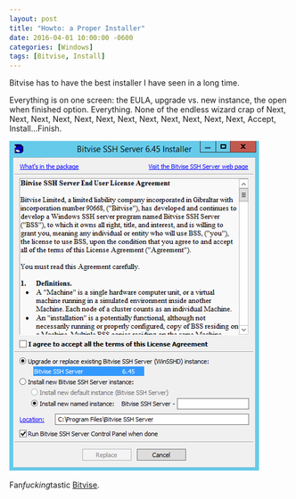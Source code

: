 ```yaml
---
layout: post
title: "Howto: a Proper Installer"
date: 2016-04-01 10:00:00 -0600
categories: [Windows]
tags: [Bitvise, Install]
---
```


Bitvise has to have the best installer I have seen in a long time.

Everything is on one screen: the EULA, upgrade vs. new instance, the open when finished option. Everything. None of the endless wizard crap of Next, Next, Next, Next, Next, Next, Next, Next, Next, Next, Next, Next, Accept, Install...Finish.

![pic](/assets/2016/04/bitvise_installer.png)

Fan*fucking*tastic [Bitvise](https://www.bitvise.com/).
